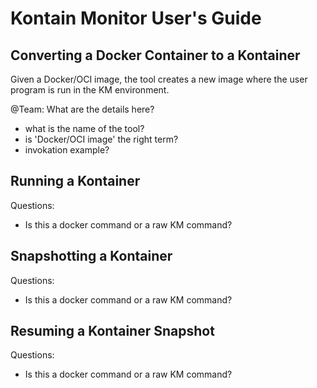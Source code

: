 # Kontain Monitor User's Guide
## Converting a Docker Container to a Kontainer

Given a Docker/OCI image, the <???> tool creates a new image where the user program is run in the KM environment.

@Team: What are the details here?
- what is the name of the tool?
- is 'Docker/OCI image' the right term?
- invokation example? 

## Running a Kontainer

Questions:
- Is this a docker command or a raw KM command?

## Snapshotting a Kontainer

Questions:
- Is this a docker command or a raw KM command?

## Resuming a Kontainer Snapshot

Questions:
- Is this a docker command or a raw KM command?